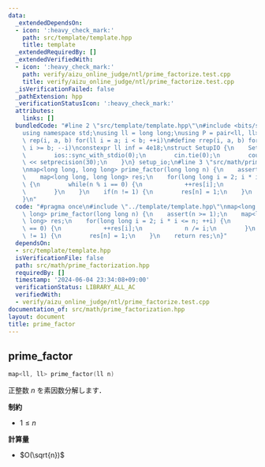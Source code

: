 ```yaml
---
data:
  _extendedDependsOn:
  - icon: ':heavy_check_mark:'
    path: src/template/template.hpp
    title: template
  _extendedRequiredBy: []
  _extendedVerifiedWith:
  - icon: ':heavy_check_mark:'
    path: verify/aizu_online_judge/ntl/prime_factorize.test.cpp
    title: verify/aizu_online_judge/ntl/prime_factorize.test.cpp
  _isVerificationFailed: false
  _pathExtension: hpp
  _verificationStatusIcon: ':heavy_check_mark:'
  attributes:
    links: []
  bundledCode: "#line 2 \"src/template/template.hpp\"\n#include <bits/stdc++.h>\n\
    using namespace std;\nusing ll = long long;\nusing P = pair<ll, ll>;\n#define\
    \ rep(i, a, b) for(ll i = a; i < b; ++i)\n#define rrep(i, a, b) for(ll i = a;\
    \ i >= b; --i)\nconstexpr ll inf = 4e18;\nstruct SetupIO {\n    SetupIO() {\n\
    \        ios::sync_with_stdio(0);\n        cin.tie(0);\n        cout << fixed\
    \ << setprecision(30);\n    }\n} setup_io;\n#line 3 \"src/math/prime_factorization.hpp\"\
    \nmap<long long, long long> prime_factor(long long n) {\n    assert(n >= 1);\n\
    \    map<long long, long long> res;\n    for(long long i = 2; i * i <= n; ++i)\
    \ {\n        while(n % i == 0) {\n            ++res[i];\n            n /= i;\n\
    \        }\n    }\n    if(n != 1) {\n        res[n] = 1;\n    }\n    return res;\n\
    }\n"
  code: "#pragma once\n#include \"../template/template.hpp\"\nmap<long long, long\
    \ long> prime_factor(long long n) {\n    assert(n >= 1);\n    map<long long, long\
    \ long> res;\n    for(long long i = 2; i * i <= n; ++i) {\n        while(n % i\
    \ == 0) {\n            ++res[i];\n            n /= i;\n        }\n    }\n    if(n\
    \ != 1) {\n        res[n] = 1;\n    }\n    return res;\n}"
  dependsOn:
  - src/template/template.hpp
  isVerificationFile: false
  path: src/math/prime_factorization.hpp
  requiredBy: []
  timestamp: '2024-06-04 23:34:08+09:00'
  verificationStatus: LIBRARY_ALL_AC
  verifiedWith:
  - verify/aizu_online_judge/ntl/prime_factorize.test.cpp
documentation_of: src/math/prime_factorization.hpp
layout: document
title: prime_factor
---
```


## prime_factor

```cpp
map<ll, ll> prime_factor(ll n)
```

正整数 $n$ を素因数分解します．

**制約**

- $1 \leq n$

**計算量**

- $O(\sqrt{n})$